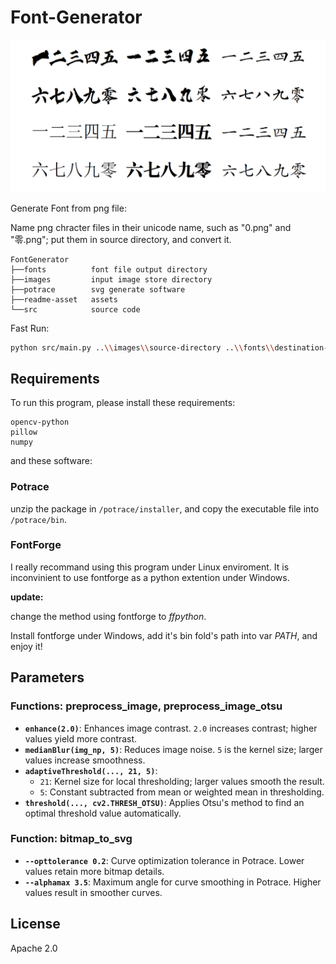 # Font-Generator

![example](readme-asset/image.png)

Generate Font from png file:

Name png chracter files in their unicode name, such as "0.png" and "零.png"; put them in source directory, and convert it.

```
FontGenerator
├──fonts          font file output directory
├──images         input image store directory
├──potrace        svg generate software
├──readme-asset   assets
└──src            source code
```

Fast Run:

```sh
python src/main.py ..\\images\\source-directory ..\\fonts\\destination-font-name.ttf
```

## Requirements

To run this program, please install these requirements:

```
opencv-python
pillow
numpy
```

and these software:

### Potrace

unzip the package in `/potrace/installer`, and copy the executable file into `/potrace/bin`.

### FontForge

I really recommand using this program under Linux enviroment. It is inconvinient to use fontforge as a python extention under Windows. 

**update:**

change the method using fontforge to *ffpython*. 

Install fontforge under Windows, add it's bin fold's path into var *PATH*, and enjoy it!

## Parameters

### Functions: preprocess_image, preprocess_image_otsu

- **`enhance(2.0)`**: Enhances image contrast. `2.0` increases contrast; higher values yield more contrast.
- **`medianBlur(img_np, 5)`**: Reduces image noise. `5` is the kernel size; larger values increase smoothness.
- **`adaptiveThreshold(..., 21, 5)`**:
  - `21`: Kernel size for local thresholding; larger values smooth the result.
  - `5`: Constant subtracted from mean or weighted mean in thresholding.
- **`threshold(..., cv2.THRESH_OTSU)`**: Applies Otsu's method to find an optimal threshold value automatically.

### Function: bitmap_to_svg

- **`--opttolerance 0.2`**: Curve optimization tolerance in Potrace. Lower values retain more bitmap details.
- **`--alphamax 3.5`**: Maximum angle for curve smoothing in Potrace. Higher values result in smoother curves.

## License

Apache 2.0